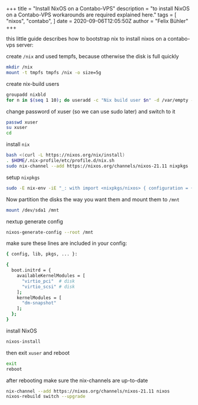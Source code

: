+++
title = "Install NixOS on a Contabo-VPS"
description = "to install NixOS on a Contabo-VPS workarounds are required explained here."
tags = [
  "nixos",
  "contabo",
]
date = 2020-09-06T12:05:50Z
author = "Felix Bühler"
+++

this little guide describes how to bootstrap nix to install nixos on a contabo-vps server:

create `/nix` and used tempfs, because otherwise the disk is full quickly

```bash
mkdir /nix
mount -t tmpfs tmpfs /nix -o size=5g
```

create nix-build users

```bash
groupadd nixbld
for n in $(seq 1 10); do useradd -c "Nix build user $n" -d /var/empty -g nixbld -G nixbld -M -N -r -s "$(command -v nologin)" "nixbld$n"; done
```

change password of xuser (so we can use sudo later) and switch to it

```bash
passwd xuser
su xuser
cd
```

install `nix`

```bash
bash <(curl -L https://nixos.org/nix/install)
. $HOME/.nix-profile/etc/profile.d/nix.sh
sudo nix-channel --add https://nixos.org/channels/nixos-21.11 nixpkgs
```

setup `nixpkgs`

```bash
sudo -E nix-env -iE "_: with import <nixpkgs/nixos> { configuration = {}; }; with config.system.build; [ nixos-generate-config nixos-install nixos-enter manual.manpages ]"
```

Now partition the disks the way you want them and mount them to `/mnt`

```bash
mount /dev/sda1 /mnt
```

nextup generate config

```bash
nixos-generate-config --root /mnt
```

make sure these lines are included in your config:

```bash
{ config, lib, pkgs, ... }:

{
  boot.initrd = {
    availableKernelModules = [
      "virtio_pci"  # disk
      "virtio_scsi" # disk
    ];
    kernelModules = [
      "dm-snapshot"
    ];
  };
}
```

install NixOS

```bash
nixos-install
```

then exit `xuser` and reboot

```bash
exit
reboot
```

after rebooting make sure the nix-channels are up-to-date

```bash
nix-channel --add https://nixos.org/channels/nixos-21.11 nixos
nixos-rebuild switch --upgrade
```
